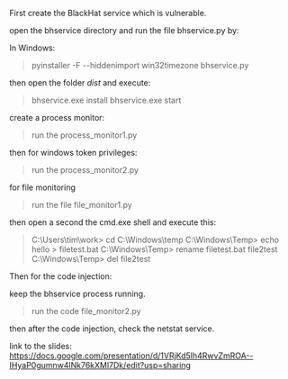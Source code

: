 First create the BlackHat service which is vulnerable. 

open the bhservice directory and run the file bhservice.py by:

In Windows:
> pyinstaller -F --hiddenimport win32timezone bhservice.py

then open the folder _dist_ and execute:
> bhservice.exe install
> bhservice.exe start

create a process monitor:

> run the process_monitor1.py

then for windows token privileges:

> run the process_monitor2.py

for file monitoring 

> run the file file_monitor1.py

then open a second the cmd.exe shell and execute this:

> C:\Users\tim\work> cd C:\Windows\temp
> C:\Windows\Temp> echo hello > filetest.bat
> C:\Windows\Temp> rename filetest.bat file2test
> C:\Windows\Temp> del file2test

Then for the code injection:

keep the bhservice process running. 
> run the code file_monitor2.py

then after the code injection, check the netstat service. 

link to the slides: https://docs.google.com/presentation/d/1VRjKd5lh4RwvZmROA--IHyaP0gumnw4lNk76kXMl7Dk/edit?usp=sharing

